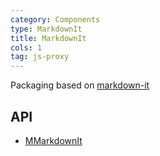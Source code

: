 ```yaml
---
category: Components
type: MarkdownIt
title: MarkdownIt
cols: 1
tag: js-proxy
---
```


Packaging based on [markdown-it](https://github.com/markdown-it/markdown-it)

## API

- [MMarkdownIt](/api/MMarkdownIt)